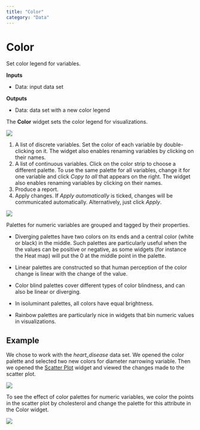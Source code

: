 ```yaml
---
title: "Color"
category: "Data"
---
```

Color
=====

Set color legend for variables.

**Inputs**

- Data: input data set

**Outputs**

- Data: data set with a new color legend

The **Color** widget sets the color legend for visualizations.

![](../images/Color-stamped.png)

1. A list of discrete variables. Set the color of each variable by double-clicking on it. The widget also enables renaming variables by clicking on their names.
2. A list of continuous variables. Click on the color strip to choose a different palette. To use the same palette for all variables, change it for one variable and click *Copy to all* that appears on the right. The widget also enables renaming variables by clicking on their names.
3. Produce a report.
4. Apply changes. If *Apply automatically* is ticked, changes will be communicated automatically. Alternatively, just click *Apply*.

![](../images/Color-Continuous_unindexed.png)

Palettes for numeric variables are grouped and tagged by their properties.

- Diverging palettes have two colors on its ends and a central color (white or black) in the middle. Such palettes are particularly useful when the the values can be positive or negative, as some widgets (for instance the Heat map) will put the 0 at the middle point in the palette.

- Linear palettes are constructed so that human perception of the color change is linear with the change of the value.

- Color blind palettes cover different types of color blindness, and can also be linear or diverging.

- In isoluminant palettes, all colors have equal brightness.

- Rainbow palettes are particularly nice in widgets that bin numeric values in visualizations.

Example
-------

We chose to work with the *heart_disease* data set. We opened the color palette and selected two new colors for diameter narrowing variable. Then we opened the [Scatter Plot](../../visualize/scatterplot/) widget and viewed the changes made to the scatter plot.

![](../images/Color-Example-Discrete.png)

To see the effect of color palettes for numeric variables, we color the points in the scatter plot by cholesterol and change the palette for this attribute in the Color widget.

![](../images/Color-Example-Continuous.png)
